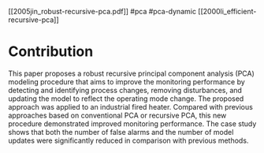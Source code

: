 [[2005jin_robust-recursive-pca.pdf]]
#pca #pca-dynamic
[[2000li_efficient-recursive-pca]]

# Contribution 

   This paper proposes a robust recursive principal component analysis (PCA) modeling procedure that aims to improve the monitoring performance by detecting and identifying process changes, removing disturbances, and updating the model to reflect the operating mode change. The proposed approach was applied to an industrial fired heater. Compared with previous approaches based on conventional PCA or recursive PCA, this new procedure demonstrated improved monitoring performance. The case study shows that both the number of false alarms and the number of model updates were significantly reduced in comparison with previous methods.

